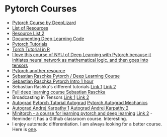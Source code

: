 # Pytorch Courses
* [Pytorch Course by DeepLizard](https://youtube.com/playlist?list=PLZbbT5o_s2xrfNyHZsM6ufI0iZENK9xgG&si=LjN66E6YZvL0bLGC)
* [List of Resources](https://forums.fast.ai/t/getting-comfortable-with-pytorch-projects/28371)
* [Resource List 2](https://www.reddit.com/r/learnmachinelearning/comments/pbt4gk/good_tutorials_for_pytorch/)
* [Documenting Deep Learning Code](https://www.linkedin.com/advice/0/how-do-you-document-your-machine-learning-code)
* [Pytorch Tutorials](https://pytorch.org/tutorials/beginner/basics/quickstart_tutorial.html)
* [Torch Tutorial in R](https://skeydan.github.io/Deep-Learning-and-Scientific-Computing-with-R-torch/tensors.html)
* [I love this course of NYU of Deep Learning with Pytorch because it initiates neural network as mathematical logic, and then goes into tensors](https://github.com/Atcold/NYU-DLSP20/tree/master)
* [Pytorch another resource](https://www.learnpytorch.io/)
* [Sebastian Raschka  Pytorch / Deep Learning Course](https://youtube.com/playlist?list=PLTKMiZHVd_2KJtIXOW0zFhFfBaJJilH51&si=iX7nAdxerqMHqpj5)
* [Sebastian Raschka Pytorch Intro 1 hour](https://www.youtube.com/watch?v=nf-r9gnum7o)
* Sebastian Rashka's different tutorials [Link 1](https://youtu.be/B5GHmm3KN2A?si=MWk9ykeVz6GUYECs) [Link 2](https://youtu.be/0yRsbh1bgtk?si=Ve760pgsKnkx8wDH)
* [Full deep learning course Sebastian Raschka](https://youtube.com/playlist?list=PLTKMiZHVd_2KJtIXOW0zFhFfBaJJilH51&si=HNcZyRQdsV_5w0QJ)
* Broadcasting in Tensors [Link 1](https://youtu.be/4Ehb_is-MFU?si=MEx0u79-voaxaHkP) [Link 2](https://youtu.be/QscEWm0QTRY?si=_sNAPnEaAgGJTDZk)
* [Autograd](https://youtu.be/j1-r1vO2a_o?si=zpDnKa3_veFNbxkH) [Pytorch Tutorial Autograd](https://pytorch.org/tutorials/beginner/introyt/autogradyt_tutorial.html) [Pytorch Autograd Mechanics](https://pytorch.org/docs/stable/notes/autograd.html)
* [Autograd Andrej Karpathy 1](https://www.youtube.com/watch?v=VMj-3S1tku0&list=PLAqhIrjkxbuWI23v9cThsA9GvCAUhRvKZ&index=1&t=9s)  [Autograd Andrej Karpathy 2](https://www.youtube.com/watch?v=q8SA3rM6ckI&list=PLAqhIrjkxbuWI23v9cThsA9GvCAUhRvKZ&index=5)
* [Minitorch - a course for learning pytorch and deep learning](https://github.com/minitorch/minitorch) [Link 2](https://minitorch.github.io/) - Reminder it has a Github classroom course. Interesting.
* I enjoy automatic differentiation. I am always looking for a better course. Here is [one](https://kitchingroup.cheme.cmu.edu/f19-06623/19-introduction-to-autograd.html).
